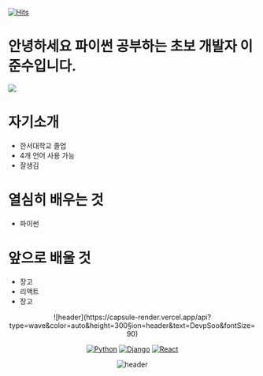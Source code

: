 [![Hits](https://hits.seeyoufarm.com/api/count/incr/badge.svg?url=https%3A%2F%2Fgithub.com%2Fjunsoo-cpu&count_bg=%2379C83D&title_bg=%23555555&icon=&icon_color=%23E7E7E7&title=hits&edge_flat=false)](https://hits.seeyoufarm.com)
# 안녕하세요 파이썬 공부하는 초보 개발자 이준수입니다.

![](https://github.com/junsoo-cpu/junsoo-cpu/raw/main/assets/jari-hytonen-YCPkW_r_6uA-unsplash.jpg)

# 자기소개
+ 한서대학교 졸업
+ 4개 언어 사용 가능
+ 잘생김

# 열심히 배우는 것
+ 파이썬


# 앞으로 배울 것
+ 장고
+ 리액트
+ 장고

<div align=center>
![header](https://capsule-render.vercel.app/api?type=wave&color=auto&height=300&section=header&text=DevpSoo&fontSize=90) 
  
  [![Python](https://img.shields.io/badge/Python-3776AB?style=flat-square&logo=Python&logoColor=black)](github.com/Joowon0220/TODO-List)
  [![Django](https://img.shields.io/badge/Django-092E20?style=flat-square&logo=Django&logoColor=green)](github.com/Joowon0220/TODO-List)
  [![React](https://img.shields.io/badge/React-61DAFB?style=flat-square&logo=React&logoColor=black)](github.com/Joowon0220/TODO-List)
<div align=center>  
 
  
![header](https://capsule-render.vercel.app/api?type=rounded&color=gradient&text=%20passion!%20&height=300&fontSize=100&textBg=true)


